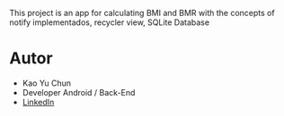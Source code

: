 This project is an app for calculating BMI and BMR with the concepts of notify implementados, recycler view, SQLite Database

# Autor
* Kao Yu Chun
* Developer Android / Back-End
* [LinkedIn](https://www.linkedin.com/in/kao-yu-chun-9b35a949/)
